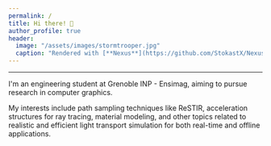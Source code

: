 ```yaml
---
permalink: /
title: Hi there! 👋
author_profile: true
header:
  image: "/assets/images/stormtrooper.jpg"
  caption: "Rendered with [**Nexus**](https://github.com/StokastX/Nexus)"
---
```

---

I'm an engineering student at Grenoble INP - Ensimag, aiming to pursue research in computer graphics.

My interests include path sampling techniques like ReSTIR,
acceleration structures for ray tracing, material modeling,
and other topics related to realistic and efficient light
transport simulation for both real-time and offline applications.